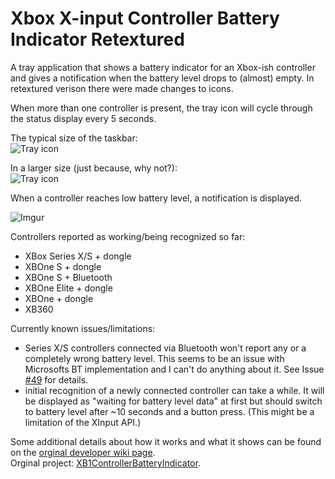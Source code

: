# Xbox X-input Controller Battery Indicator Retextured
A tray application that shows a battery indicator for an Xbox-ish controller and gives a notification when the battery level drops to (almost) empty. 
In retextured verison there were made changes to icons.

When more than one controller is present, the tray icon will cycle through the status display every 5 seconds.

The typical size of the taskbar:              
![Tray icon](https://i.imgur.com/HDyam7O.gif "Tray icon cycling through multiple controllers")
                                                        
In a larger size (just because, why not?):                            
![Tray icon](https://i.imgur.com/A8l6scC.gif)

When a controller reaches low battery level, a notification is displayed.  

![Imgur](https://i.imgur.com/LPUBWtl.png "Toast message with low battery warning")


Controllers reported as working/being recognized so far:
* XBox Series X/S + dongle
* XBOne S + dongle 
* XBOne S + Bluetooth
* XBOne Elite + dongle
* XBOne + dongle
* XB360 

Currently known issues/limitations:
* Series X/S controllers connected via Bluetooth won't report any or a completely wrong battery level. This seems to be an issue with Microsofts BT implementation and I can't do anything about it. See Issue [#49](https://github.com/NiyaShy/XB1ControllerBatteryIndicator/issues/49) for details.
* initial recognition of a newly connected controller can take a while. It will be displayed as "waiting for battery level data" at first but should switch to battery level after ~10 seconds and a button press. (This might be a limitation of the XInput API.)

Some additional details about how it works and what it shows can be found on the [orginal developer wiki page](https://github.com/NiyaShy/XB1ControllerBatteryIndicator/wiki).  
Orginal project: [XB1ControllerBatteryIndicator](https://github.com/NiyaShy/XB1ControllerBatteryIndicator).
